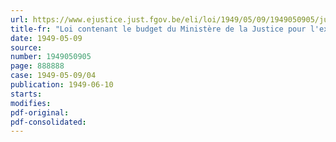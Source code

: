 ```yaml
---
url: https://www.ejustice.just.fgov.be/eli/loi/1949/05/09/1949050905/justel
title-fr: "Loi contenant le budget du Ministère de la Justice pour l'exercice 1949"
date: 1949-05-09
source:
number: 1949050905
page: 888888
case: 1949-05-09/04
publication: 1949-06-10
starts:
modifies:
pdf-original:
pdf-consolidated:
---
```


